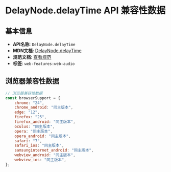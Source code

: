 # DelayNode.delayTime API 兼容性数据

## 基本信息

- **API名称**: `DelayNode.delayTime`
- **MDN文档**: [DelayNode.delayTime](https://developer.mozilla.org/docs/Web/API/DelayNode/delayTime)
- **规范文档**: [查看规范](https://webaudio.github.io/web-audio-api/#dom-delaynode-delaytime)
- **标签**: `web-features:web-audio`

## 浏览器兼容性数据

```javascript
// 浏览器兼容性数据
const browserSupport = {
    chrome: "24",
    chrome_android: "同主版本",
    edge: "12",
    firefox: "25",
    firefox_android: "同主版本",
    oculus: "同主版本",
    opera: "同主版本",
    opera_android: "同主版本",
    safari: "7",
    safari_ios: "同主版本",
    samsunginternet_android: "同主版本",
    webview_android: "同主版本",
    webview_ios: "同主版本",
};

```


